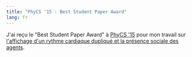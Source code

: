 ```yaml
---
title: "PhyCS '15 : Best Student Paper Award"
lang: fr
---
```


J'ai reçu le "Best Student Paper Award" à [PhyCS '15](http://www.phycs.org/?y=2015)
pour mon travail sur [l'affichage d'un rythme cardiaque dupliqué et la présence sociale des agents](/fr/projets/agents-presence-sociale/).
